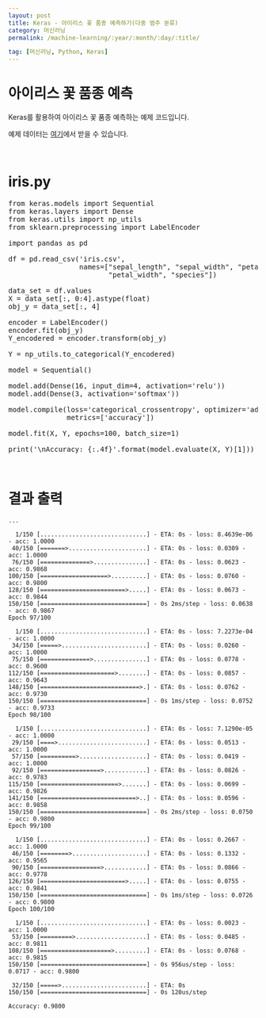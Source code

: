 ```yaml
---
layout: post
title: Keras - 아이리스 꽃 품종 예측하기(다중 범주 분류)
category: 머신러닝
permalink: /machine-learning/:year/:month/:day/:title/

tag: [머신러닝, Python, Keras]
---
```

# 아이리스 꽃 품종 예측

Keras를 활용하여 아이리스 꽃 품종 예측하는 예제 코드입니다. 

예제 데이터는 [여기]((/assets/machine-learning/iris.csv))에서 받을 수 있습니다.

<br>

# iris.py

<pre class="prettyprint">
from keras.models import Sequential
from keras.layers import Dense
from keras.utils import np_utils
from sklearn.preprocessing import LabelEncoder

import pandas as pd

df = pd.read_csv('iris.csv',
                 names=["sepal_length", "sepal_width", "petal_length",
                        "petal_width", "species"])

data_set = df.values
X = data_set[:, 0:4].astype(float)
obj_y = data_set[:, 4]

encoder = LabelEncoder()
encoder.fit(obj_y)
Y_encodered = encoder.transform(obj_y)

Y = np_utils.to_categorical(Y_encodered)

model = Sequential()

model.add(Dense(16, input_dim=4, activation='relu'))
model.add(Dense(3, activation='softmax'))

model.compile(loss='categorical_crossentropy', optimizer='adam',
              metrics=['accuracy'])

model.fit(X, Y, epochs=100, batch_size=1)

print('\nAccuracy: {:.4f}'.format(model.evaluate(X, Y)[1]))
</pre>

<br>

# 결과 출력

~~~
...

  1/150 [..............................] - ETA: 0s - loss: 8.4639e-06 - acc: 1.0000
 40/150 [=======>......................] - ETA: 0s - loss: 0.0309 - acc: 1.0000    
 76/150 [==============>...............] - ETA: 0s - loss: 0.0623 - acc: 0.9868
100/150 [===================>..........] - ETA: 0s - loss: 0.0760 - acc: 0.9800
128/150 [========================>.....] - ETA: 0s - loss: 0.0673 - acc: 0.9844
150/150 [==============================] - 0s 2ms/step - loss: 0.0638 - acc: 0.9867
Epoch 97/100

  1/150 [..............................] - ETA: 0s - loss: 7.2273e-04 - acc: 1.0000
 34/150 [=====>........................] - ETA: 0s - loss: 0.0260 - acc: 1.0000    
 75/150 [==============>...............] - ETA: 0s - loss: 0.0778 - acc: 0.9600
112/150 [=====================>........] - ETA: 0s - loss: 0.0857 - acc: 0.9643
148/150 [============================>.] - ETA: 0s - loss: 0.0762 - acc: 0.9730
150/150 [==============================] - 0s 1ms/step - loss: 0.0752 - acc: 0.9733
Epoch 98/100

  1/150 [..............................] - ETA: 0s - loss: 7.1290e-05 - acc: 1.0000
 29/150 [====>.........................] - ETA: 0s - loss: 0.0513 - acc: 1.0000    
 57/150 [==========>...................] - ETA: 0s - loss: 0.0419 - acc: 1.0000
 92/150 [=================>............] - ETA: 0s - loss: 0.0826 - acc: 0.9783
115/150 [======================>.......] - ETA: 0s - loss: 0.0699 - acc: 0.9826
141/150 [===========================>..] - ETA: 0s - loss: 0.0596 - acc: 0.9858
150/150 [==============================] - 0s 2ms/step - loss: 0.0750 - acc: 0.9800
Epoch 99/100

  1/150 [..............................] - ETA: 0s - loss: 0.2667 - acc: 1.0000
 46/150 [========>.....................] - ETA: 0s - loss: 0.1332 - acc: 0.9565
 90/150 [=================>............] - ETA: 0s - loss: 0.0866 - acc: 0.9778
126/150 [========================>.....] - ETA: 0s - loss: 0.0755 - acc: 0.9841
150/150 [==============================] - 0s 1ms/step - loss: 0.0726 - acc: 0.9800
Epoch 100/100

  1/150 [..............................] - ETA: 0s - loss: 0.0023 - acc: 1.0000
 53/150 [=========>....................] - ETA: 0s - loss: 0.0485 - acc: 0.9811
108/150 [====================>.........] - ETA: 0s - loss: 0.0768 - acc: 0.9815
150/150 [==============================] - 0s 956us/step - loss: 0.0717 - acc: 0.9800

 32/150 [=====>........................] - ETA: 0s
150/150 [==============================] - 0s 120us/step

Accuracy: 0.9800
~~~